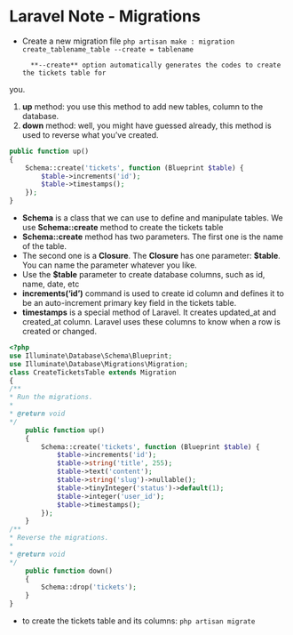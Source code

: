 # Laravel Note - Migrations
- Create a new migration file 
        `php artisan make : migration create_tablename_table --create = tablename`
        
        **--create** option automatically generates the codes to create the tickets table for
you.
1. **up** method: you use this method to add new tables, column to the database.
1. **down** method: well, you might have guessed already, this method is used to reverse what you’ve created.
```php
public function up()
{
    Schema::create('tickets', function (Blueprint $table) {
        $table->increments('id');
        $table->timestamps();
    });
}
```
- **Schema** is a class that we can use to define and manipulate tables. We use **Schema::create** method to create the tickets table
- **Schema::create** method has two parameters. The first one is the name of the table.
- The second one is a **Closure**. The **Closure** has one parameter: **$table**. You can name the parameter whatever you like.
- Use the **$table** parameter to create database columns, such as id, name, date, etc
- **increments(‘id’)** command is used to create id column and defines it to be an auto-increment primary key field in the tickets table.
- **timestamps** is a special method of Laravel. It creates updated_at and created_at column. Laravel uses these columns to know when a row is created or changed.
```php
<?php
use Illuminate\Database\Schema\Blueprint;
use Illuminate\Database\Migrations\Migration;
class CreateTicketsTable extends Migration
{
/**
* Run the migrations.
*
* @return void
*/
    public function up()
    {
        Schema::create('tickets', function (Blueprint $table) {
            $table->increments('id');
            $table->string('title', 255);
            $table->text('content');
            $table->string('slug')->nullable();
            $table->tinyInteger('status')->default(1);
            $table->integer('user_id');
            $table->timestamps();
        });
    }
/**
* Reverse the migrations.
*
* @return void
*/
    public function down()
    {
        Schema::drop('tickets');
    }
}
```
- to create the tickets table and its columns: `php artisan migrate`
